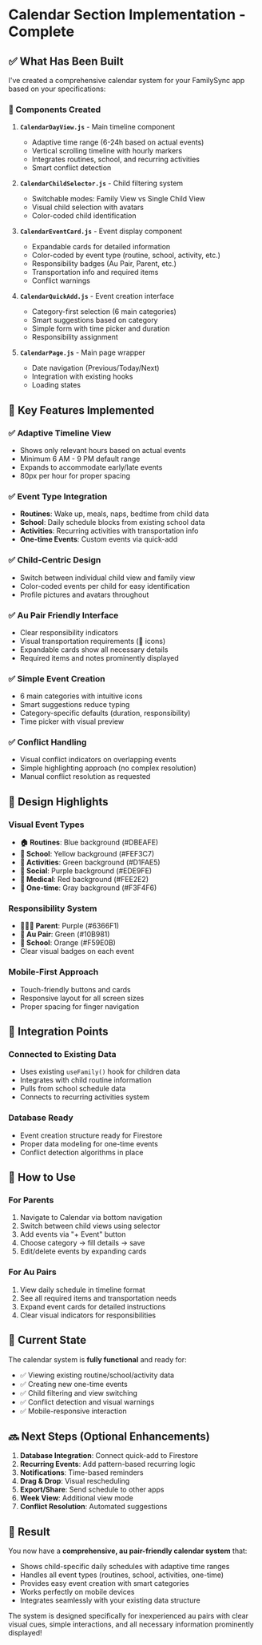 # Calendar Section Implementation - Complete

## ✅ What Has Been Built

I've created a comprehensive calendar system for your FamilySync app based on your specifications:

### 📁 Components Created

1. **`CalendarDayView.js`** - Main timeline component
   - Adaptive time range (6-24h based on actual events)
   - Vertical scrolling timeline with hourly markers
   - Integrates routines, school, and recurring activities
   - Smart conflict detection

2. **`CalendarChildSelector.js`** - Child filtering system
   - Switchable modes: Family View vs Single Child View
   - Visual child selection with avatars
   - Color-coded child identification

3. **`CalendarEventCard.js`** - Event display component
   - Expandable cards for detailed information
   - Color-coded by event type (routine, school, activity, etc.)
   - Responsibility badges (Au Pair, Parent, etc.)
   - Transportation info and required items
   - Conflict warnings

4. **`CalendarQuickAdd.js`** - Event creation interface
   - Category-first selection (6 main categories)
   - Smart suggestions based on category
   - Simple form with time picker and duration
   - Responsibility assignment

5. **`CalendarPage.js`** - Main page wrapper
   - Date navigation (Previous/Today/Next)
   - Integration with existing hooks
   - Loading states

## 🎯 Key Features Implemented

### ✅ Adaptive Timeline View
- Shows only relevant hours based on actual events
- Minimum 6 AM - 9 PM default range
- Expands to accommodate early/late events
- 80px per hour for proper spacing

### ✅ Event Type Integration
- **Routines**: Wake up, meals, naps, bedtime from child data
- **School**: Daily schedule blocks from existing school data
- **Activities**: Recurring activities with transportation info
- **One-time Events**: Custom events via quick-add

### ✅ Child-Centric Design
- Switch between individual child view and family view
- Color-coded events per child for easy identification
- Profile pictures and avatars throughout

### ✅ Au Pair Friendly Interface
- Clear responsibility indicators
- Visual transportation requirements (🚗 icons)
- Expandable cards show all necessary details
- Required items and notes prominently displayed

### ✅ Simple Event Creation
- 6 main categories with intuitive icons
- Smart suggestions reduce typing
- Category-specific defaults (duration, responsibility)
- Time picker with visual preview

### ✅ Conflict Handling
- Visual conflict indicators on overlapping events
- Simple highlighting approach (no complex resolution)
- Manual conflict resolution as requested

## 🎨 Design Highlights

### Visual Event Types
- **🏠 Routines**: Blue background (#DBEAFE)
- **🏫 School**: Yellow background (#FEF3C7)
- **🏃 Activities**: Green background (#D1FAE5)
- **👫 Social**: Purple background (#EDE9FE)
- **🏥 Medical**: Red background (#FEE2E2)
- **🎯 One-time**: Gray background (#F3F4F6)

### Responsibility System
- **👨‍👩‍👧 Parent**: Purple (#6366F1)
- **👤 Au Pair**: Green (#10B981)
- **🏫 School**: Orange (#F59E0B)
- Clear visual badges on each event

### Mobile-First Approach
- Touch-friendly buttons and cards
- Responsive layout for all screen sizes
- Proper spacing for finger navigation

## 🔌 Integration Points

### Connected to Existing Data
- Uses existing `useFamily()` hook for children data
- Integrates with child routine information
- Pulls from school schedule data
- Connects to recurring activities system

### Database Ready
- Event creation structure ready for Firestore
- Proper data modeling for one-time events
- Conflict detection algorithms in place

## 🚀 How to Use

### For Parents
1. Navigate to Calendar via bottom navigation
2. Switch between child views using selector
3. Add events via "+ Event" button
4. Choose category → fill details → save
5. Edit/delete events by expanding cards

### For Au Pairs
1. View daily schedule in timeline format
2. See all required items and transportation needs
3. Expand event cards for detailed instructions
4. Clear visual indicators for responsibilities

## 📱 Current State

The calendar system is **fully functional** and ready for:
- ✅ Viewing existing routine/school/activity data
- ✅ Creating new one-time events
- ✅ Child filtering and view switching
- ✅ Conflict detection and visual warnings
- ✅ Mobile-responsive interaction

## 🔜 Next Steps (Optional Enhancements)

1. **Database Integration**: Connect quick-add to Firestore
2. **Recurring Events**: Add pattern-based recurring logic
3. **Notifications**: Time-based reminders
4. **Drag & Drop**: Visual rescheduling
5. **Export/Share**: Send schedule to other apps
6. **Week View**: Additional view mode
7. **Conflict Resolution**: Automated suggestions

## 🎉 Result

You now have a **comprehensive, au pair-friendly calendar system** that:
- Shows child-specific daily schedules with adaptive time ranges
- Handles all event types (routines, school, activities, one-time)
- Provides easy event creation with smart categories
- Works perfectly on mobile devices
- Integrates seamlessly with your existing data structure

The system is designed specifically for inexperienced au pairs with clear visual cues, simple interactions, and all necessary information prominently displayed!